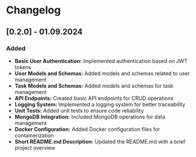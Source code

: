 # Changelog

## [0.2.0] - 01.09.2024

### Added
- **Basic User Authentication:** Implemented authentication based on JWT tokens
- **User Models and Schemas:** Added models and schemas related to user management
- **Task Models and Schemas:** Added models and schemas for task management
- **API Endpoints:** Created basic API endpoints for CRUD operations
- **Logging System:** Implemented a logging system for better traceability
- **Unit Tests:** Added unit tests to ensure code reliability
- **MongoDB Integration:** Included MongoDB operations for data management
- **Docker Configuration:** Added Docker configuration files for containerization
- **Short README.md Description:** Updated the README.md with a brief project overview